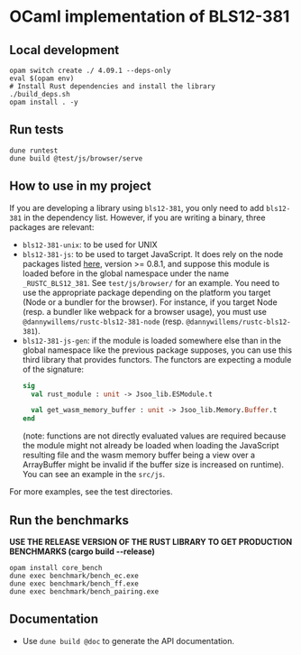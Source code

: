 # OCaml implementation of BLS12-381

## Local development

```shell
opam switch create ./ 4.09.1 --deps-only
eval $(opam env)
# Install Rust dependencies and install the library
./build_deps.sh
opam install . -y
```

## Run tests

```
dune runtest
dune build @test/js/browser/serve
```

## How to use in my project

If you are developing a library using `bls12-381`, you only need to add `bls12-381` in the dependency list.
However, if you are writing a binary, three packages are relevant:
- `bls12-381-unix`: to be used for UNIX
- `bls12-381-js`: to be used to target JavaScript. It does rely on the node
  packages listed
  [here](https://gitlab.com/dannywillems/rustc-bls12-381/-/packages), version >=
  0.8.1, and suppose this module is loaded before in the global namespace under
  the name `_RUSTC_BLS12_381`. See `test/js/browser/` for an example. You need
  to use the appropriate package depending on the platform you target (Node or a
  bundler for the browser). For instance, if you target Node (resp. a bundler
  like webpack for a browser usage), you must use
  `@dannywillems/rustc-bls12-381-node` (resp. `@dannywillems/rustc-bls12-381`).
- `bls12-381-js-gen`: if the module is loaded somewhere else than in the global
  namespace like the previous package supposes, you can use this third library
  that provides functors. The functors are expecting a module of the signature:
  ```ocaml
  sig
    val rust_module : unit -> Jsoo_lib.ESModule.t

    val get_wasm_memory_buffer : unit -> Jsoo_lib.Memory.Buffer.t
  end
  ```
  (note: functions are not directly evaluated values are required because the module might not already be loaded when loading the JavaScript resulting file and the wasm memory buffer being a view over a ArrayBuffer might be invalid if the buffer size is increased on runtime). You can see an example in the `src/js`.

For more examples, see the test directories.

## Run the benchmarks

**USE THE RELEASE VERSION OF THE RUST LIBRARY TO GET PRODUCTION BENCHMARKS (cargo build --release)**

```
opam install core_bench
dune exec benchmark/bench_ec.exe
dune exec benchmark/bench_ff.exe
dune exec benchmark/bench_pairing.exe
```

## Documentation

- Use `dune build @doc` to generate the API documentation.
